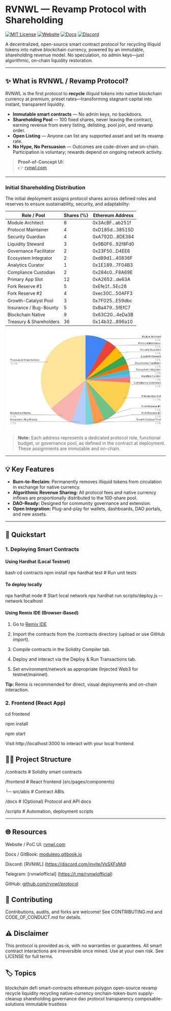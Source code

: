 # RVNWL — Revamp Protocol with Shareholding

[![MIT License](https://img.shields.io/badge/license-MIT-blue.svg)](LICENSE)
[![Website](https://img.shields.io/badge/site-rvnwl.com-blue)](https://rvnwl.com)
[![Docs](https://img.shields.io/badge/docs-GitBook-informational)](https://docs.rvnwl.com/)
[![Discord](https://img.shields.io/discord/yourid?label=discord)](https://discord.gg/VsSXFsMd)


A decentralized, open-source smart contract protocol for recycling illiquid tokens into native blockchain currency, powered by an immutable, shareholding revenue model. No speculation, no admin keys—just algorithmic, on-chain liquidity restoration.

---

## ✨ What is RVNWL / Revamp Protocol?

RVNWL is the first protocol to **recycle** illiquid tokens into native blockchain currency at premium, preset rates—transforming stagnant capital into instant, transparent liquidity.

- **Immutable smart contracts** — No admin keys, no backdoors.
- **Shareholding Pool** — 100 fixed shares, never leaving the contract, earning revenue from every listing, delisting, pool join, and revamp order.
- **Open Listing** — Anyone can list any supported asset and set its revamp rate.
- **No Hype, No Persuasion** — Outcomes are code-driven and on-chain. Participation is voluntary; rewards depend on ongoing network activity.

> **Proof-of-Concept UI:**  
> 👉 [rvnwl.com](https://rvnwl.com)

---

### Initial Shareholding Distribution

The initial deployment assigns protocol shares across defined roles and reserves to ensure sustainability, security, and adaptability:

| Role / Pool                | Shares (%) | Ethereum Address      |
|----------------------------|------------|----------------------|
| Module Architect           | 8          | 0x3AcBF...ab251f     |
| Protocol Maintainer        | 4          | 0xD185d...38515D     |
| Security Guardian          | 4          | 0xA792D...8DE384     |
| Liquidity Steward          | 3          | 0x9B0F6...92f8Fd0    |
| Governance Facilitator     | 2          | 0x23F50...D4EE6      |
| Ecosystem Integrator       | 2          | 0xd89d1...40836F     |
| Analytics Curator          | 1          | 0x1E189...7F04B3     |
| Compliance Custodian       | 2          | 0x284c0...F8A69E     |
| Primary App Slot           | 12         | 0xA2652...de63A      |
| Fork Reserve #1            | 5          | 0xEfe1f...5Ec28      |
| Fork Reserve #2            | 4          | 0xec30C...50AFF3     |
| Growth-Catalyst Pool       | 3          | 0x7F025...E59dbc     |
| Insurance / Bug-Bounty     | 5          | 0xBa479...5fEfC7     |
| Blockchain Native          | 9          | 0x63C20...4eDa3B     |
| Treasury & Shareholders    | 36         | 0x14b32...896a10     |

![Initial Shareholding Distribution](./docs/assets/shareholding-distribution.png)

> **Note:** Each address represents a dedicated protocol role, functional budget, or governance pool, as defined in the contract at deployment. These assignments are immutable and on-chain.

---

## 💡 Key Features

- **Burn-to-Reclaim:** Permanently removes illiquid tokens from circulation in exchange for native currency.
- **Algorithmic Revenue Sharing:** All protocol fees and native currency inflows are proportionally distributed to the 100-share pool.
- **DAO-Ready:** Designed for community governance and extension.
- **Open Integration:** Plug-and-play for wallets, dashboards, DAO portals, and new assets.

---

## 🚀 Quickstart

### 1. Deploying Smart Contracts

#### Using Hardhat (Local Testnet)

bash
cd contracts
npm install
npx hardhat test      # Run unit tests

#### To deploy locally
npx hardhat node      # Start local network
npx hardhat run scripts/deploy.js --network localhost

#### Using Remix IDE (Browser-Based)
1. Go to [Remix IDE](https://remix.ethereum.org/)

2. Import the contracts from the /contracts directory (upload or use GitHub import).

3. Compile contracts in the Solidity Compiler tab.

4. Deploy and interact via the Deploy & Run Transactions tab.

5. Set environment/network as appropriate (Injected Web3 for testnet/mainnet).

**Tip:** Remix is recommended for direct, visual deployments and on-chain interaction.

### 2. Frontend (React App)
cd frontend

npm install

npm start

Visit http://localhost:3000 to interact with your local frontend.

## 🧑‍💻 **Project Structure**

/contracts         # Solidity smart contracts

/frontend          # React frontend (src/pages/components)

  └─ src/abis      # Contract ABIs

/docs              # (Optional) Protocol and API docs

/scripts           # Automation, deployment scripts


---

## 🌐 **Resources**

Website / PoC UI: [rvnwl.com](https://rvnwl.com/revamp)

Docs / GitBook: [modulexo.gitbook.io](https://modulexo.gitbook.io)

Discord: [RVNWL] (https://discord.com/invite/VsSXFsMd)

Telegram: [rvnwlofficial] (https://t.me/rvnwlofficial)

GitHub: [github.com/rvnwl/protocol](https://github.com/modulexo/revamp)

## 🤝 **Contributing**

Contributions, audits, and forks are welcome!
See CONTRIBUTING.md and CODE_OF_CONDUCT.md for details.

## ⚠️ **Disclaimer**

This protocol is provided as-is, with no warranties or guarantees. All smart contract interactions are irreversible once mined. Use at your own risk. See LICENSE for full terms.

## 🏷️ **Topics**

blockchain defi smart-contracts ethereum polygon open-source revamp recycle liquidity recycling native-currency onchain-token-burn supply-cleanup shareholding governance dao protocol transparency composable-solutions immutable trustless